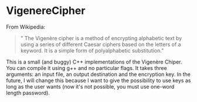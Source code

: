 # VigenereCipher

From Wikipedia:

> " The Vigenère cipher is a method of encrypting alphabetic text by using a series of different Caesar ciphers based on the letters of a keyword. It is a simple form of polyalphabetic substitution." 

This is a small (and buggy) C++ implementations of the Vigenère Chiper. You can compile it using g++ and no particular flags. It takes three arguments: an input file, an output destination and the encryption key. In the future, I will change this because I want to give the possibility to use keys as long as the user wants (now it's not possible, you must use one-word length password).
